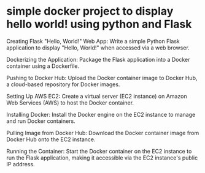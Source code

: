 # simple docker project to display hello world! using python and Flask


Creating Flask "Hello, World!" Web App: Write a simple Python Flask application to display "Hello, World!" when accessed via a web browser.

Dockerizing the Application: Package the Flask application into a Docker container using a Dockerfile.

Pushing to Docker Hub: Upload the Docker container image to Docker Hub, a cloud-based repository for Docker images.

Setting Up AWS EC2: Create a virtual server (EC2 instance) on Amazon Web Services (AWS) to host the Docker container.

Installing Docker: Install the Docker engine on the EC2 instance to manage and run Docker containers.

Pulling Image from Docker Hub: Download the Docker container image from Docker Hub onto the EC2 instance.

Running the Container: Start the Docker container on the EC2 instance to run the Flask application, making it accessible via the EC2 instance's public IP address.
